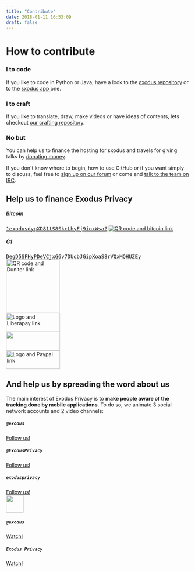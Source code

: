 ```yaml
---
title: "Contribute"
date: 2018-01-11 16:53:09
draft: false
---
```

# How to contribute

<div class="row">
    <div class="col-md-4 text-center">
        <div class="card-body">
            <h3 class="card-title">I <i class="far fa-heart text-primary"></i> to code</h3>
            <p class="card-text">If you like to code in Python or Java, have a look to the <a href="https://github.com/exodus-privacy/exodus">εxodus <i class="fab fa-github text-primary"></i> repository</a> or to the <a href="https://github.com/Exodus-Privacy/exodus-android-app">εxodus app <i class="fab fa-github text-primary"></i></a> one.</p>
            <!-- <p class="card-text">If you prefer to code in Java for Android, have a look to the <a href="https://github.com/exodus-privacy/exodus-android-app">εxodus Android app <i class="fab fa-github text-primary"></i> repository</a></p> -->
        </div>
    </div>
    <!-- <div class="col-md-4 text-center">
        <div class="card-body">
            <h3 class="card-title">I love <i class="fab fa-android text-primary"></i></h3>
            <p class="card-text">If you prefer to code in Java for Android, have a look to the <a href="https://github.com/exodus-privacy/exodus-android-app">εxodus Android app <i class="fab fa-github text-primary"></i> repository</a></p>
        </div>
    </div> -->
    <div class="col-md-4 text-center">
        <div class="card-body">
            <h3 class="card-title">I <i class="far fa-heart text-primary"></i> to craft</h3>
            <p class="card-text">If you like to translate, draw, make videos or have ideas of contents, lets checkout <a href="https://github.com/exodus-privacy/anim-com">our crafting <i class="fab fa-github text-primary"></i> repository</a>.</p>
        </div>
    </div>
    <div class="col-md-4 text-center">
        <div class="card-body">
            <h3 class="card-title">No <i class="far fa-clock text-primary"></i> but <i class="fas fa-dollar-sign text-primary"></i></h3>
            <p class="card-text">You can help us to finance the hosting for εxodus and travels for giving talks by <a href="#finance">donating money</a>.</p>
        </div>
    </div>
</div>

<p>If you don't know where to begin, how to use GitHub or if you want simply to discuss, feel free to <a href="https://forum.exodus-privacy.eu.org/">sign up on our forum</a> or come and <a href="/page/who#main-contributors">talk to the team on IRC</a>.</p>


<a name="finance"></a>
## Help us to finance Exodus Privacy

<div class="row">
    <div class="col-md-6 text-center">
        <div class="card-body">
            <h5>Bitcoin</h5>
            <a href="bitcoin:1exodusdyqXD81tS8SkcLhyFj9ioxWsaZ?label=exodus"><samp class="small">1exodusdyqXD81tS8SkcLhyFj9ioxWsaZ</samp></a>
            <a href="bitcoin:1exodusdyqXD81tS8SkcLhyFj9ioxWsaZ?label=exodus">
                <img src="/media/bitcoin.png" alt="QR code and bitcoin link" caption="QR code and bitcoin link">
            </a>
        </div>
    </div>
    <div class="col-md-6 text-center">
        <div class="card-body">
            <h5>Ğ1</h5>
            <a href="duniter:DegD5SFHyPDeVCjxG6v7DUqbJGipXoaS8rVQxMQHUZEy?label=exodus"><samp class="small">DegD5SFHyPDeVCjxG6v7DUqbJGipXoaS8rVQxMQHUZEy</samp></a>
            <a href="duniter:DegD5SFHyPDeVCjxG6v7DUqbJGipXoaS8rVQxMQHUZEy?label=exodus">
                <img src="/media/duniter.png" width="147" alt="QR code and Duniter link" caption="QR code and Duniter link">
            </a>
        </div>
    </div>
</div>
<div class="row mb-4">
    <div class="col-md-4 text-center">
        <a href="https://liberapay.com/exodus/donate">
            <img src="/media/liberapay.png" caption="Logo and Liberapay link" alt="Logo and Liberapay link" width="148px" height="51px">
        </a>
    </div>
    <div class="col-md-4 text-center">
        <a href="https://donorbox.org/exodus">
            <img src="/media/donorbox.png" caption="Logo and Donorbox link" alt "Logo and Donorbox link" width="148px" height="51px">
        </a>
    </div>
    <div class="col-md-4 text-center">
        <a href="https://www.paypal.com/cgi-bin/webscr?cmd=_donations&currency_code=EUR&business=paypal@exodus-privacy.eu.org&item_name=Exodus%20donation">
            <img src="/media/paypal.png" caption"Logo and Paypal link" alt="Logo and Paypal link" width="148px" height="51px">
        </a>
    </div>
</div>

<div></div>

## And help us by spreading the word about us

The main interest of Exodus Privacy is to <b>make people aware of the tracking done by mobile applications</b>. To do so, we animate 3 social network accounts and 2 video channels:
<div class="row">
    <div class="col-md-4 text-center">
        <i class="fab fa-3x fa-mastodon mt-2 ml-auto mr-auto text-primary"></i>
        <div class="card-body">
            <h5 class="card-title"><code>@exodus</code></h5>
            <a href="https://framapiaf.org/@exodus" class="btn btn-primary">Follow us!</a>
        </div>
    </div>
    <div class="col-md-4 text-center">
        <i class="fab fa-3x fa-twitter mt-2 ml-auto mr-auto text-primary"></i>
        <div class="card-body">
            <h5 class="card-title"><code>@ExodusPrivacy</code></h5>
            <a href="https://twitter.com/ExodusPrivacy" class="btn btn-primary">Follow us!</a>
        </div>
    </div>
    <div class="col-md-4 text-center">
        <i class="fab fa-3x fa-facebook-square mt-2 ml-auto mr-auto text-primary"></i>
        <div class="card-body">
            <h5 class="card-title"><code>exodusprivacy</code></h5>
            <a href="https://facebook.com/exodusprivacy" class="btn btn-primary">Follow us!</a>
        </div>
    </div>
</div>
<div class="row justify-content-md-center">
    <div class="col-md-4 text-center">
        <img src="/media/peertube.svg" height="48px" class="mt-2 ml-auto mr-auto"/>
        <div class="card-body">
            <h5 class="card-title"><code>@exodus</code></h5>
            <a href="https://peertube.tamanoir.foucry.net/accounts/lovis_ix/videos" class="btn btn-primary">Watch!</a>
        </div>
    </div>
    <div class="col-md-4 text-center">
        <i class="fab fa-3x fa-youtube-square mt-2 ml-auto mr-auto text-primary"></i>
        <div class="card-body">
            <h5 class="card-title"><code>Exodus Privacy</code></h5>
            <a href="https://www.youtube.com/channel/UC2bloZZpnRal5tMVuHk0EFQ" class="btn btn-primary">Watch!</a>
        </div>
    </div>
</div>
